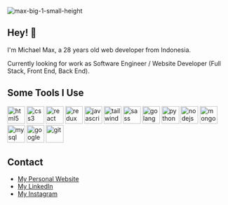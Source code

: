 ![max-big-1-small-height](https://github.com/mikedanzon/mikedanzon/assets/60975328/d91b1184-fe16-45d3-90e8-0e3fdc2b9734)

## Hey! 👋
<p>I'm Michael Max, a 28 years old web developer from Indonesia.</p>
<p>Currently looking for work as Software Engineer / Website Developer (Full Stack, Front End, Back End).</p>

## Some Tools I Use
<img src="https://github.com/mikedanzon/maxdanzon/assets/60975328/0b0864d8-c20f-4d6c-aa15-035f19ef61ec" alt="html5" width="40" height="40" />
<img src="https://github.com/mikedanzon/maxdanzon/assets/60975328/3ace81f3-90d1-4f8c-a5c7-9de9c8bc868e" alt="css3" width="40" height="40" />
<img src="https://github.com/mikedanzon/maxdanzon/assets/60975328/f1a0d109-002f-45a6-8286-5d8fe27cb359" alt="react" width="40" height="40" />
<img src="https://github.com/mikedanzon/maxdanzon/assets/60975328/4bb5ba77-3212-4b28-b35c-91bfe5883e60" alt="redux" width="40" height="40" />
<img src="https://github.com/mikedanzon/maxdanzon/assets/60975328/c7a2c0db-9aa0-491a-801c-f1535f72f3be" alt="javascript" width="40" height="40" />
<img src="https://github.com/mikedanzon/maxdanzon/assets/60975328/edea3a3a-3aae-41b5-92e2-d0d045539fe4" alt="tailwind" width="40" height="40" />
<img src="https://github.com/mikedanzon/maxdanzon/assets/60975328/f8520e0a-a3be-42f1-9607-6a640efd63fa" alt="sass" width="40" height="40" />
<img src="https://github.com/mikedanzon/maxdanzon/assets/60975328/8a5fdeed-b86a-492c-b863-f3e77c82dd16" alt="golang" width="40" height="40" />
<img src="https://github.com/mikedanzon/maxdanzon/assets/60975328/82cee812-3e5f-45b3-a803-08cd71441871" alt="python" width="40" height="40" />
<img src="https://github.com/mikedanzon/maxdanzon/assets/60975328/52709930-ac03-4043-8787-8edd14b6ec58" alt="nodejs" width="40" height="40" />
<img src="https://github.com/mikedanzon/maxdanzon/assets/60975328/8c23c97f-fbbc-4aff-b5ca-c82b0c17856e" alt="mongodb" width="40" height="40" />
<img src="https://github.com/mikedanzon/maxdanzon/assets/60975328/059f9681-63fe-48a1-b3e3-3eac0c6d0c23" alt="mysql" width="40" height="40" />
<img src="https://github.com/mikedanzon/maxdanzon/assets/60975328/8d131671-9952-4715-ab41-e588d6be6c8c" alt="googlecloud" width="40" height="40" />
<img src="https://github.com/mikedanzon/maxdanzon/assets/60975328/3fd6bd9a-d003-48ef-ae97-1daca1651e56" alt="git" width="40" height="40" />

## Contact
- [My Personal Website](https://maxdanzon.com)
- [My LinkedIn](https://linkedin.com/in/mikedanzon)
- [My Instagram](https://instagram.com/mikedanzon)

<!--
**mikedanzon/mikedanzon** is a ✨ _special_ ✨ repository because its `README.md` (this file) appears on your GitHub profile.

Here are some ideas to get you started:

- 🔭 I’m currently working on ...
- 🌱 I’m currently learning ...
- 👯 I’m looking to collaborate on ...
- 🤔 I’m looking for help with ...
- 💬 Ask me about ...
- 📫 How to reach me: ...
- 😄 Pronouns: ...
- ⚡ Fun fact: ...
-->
